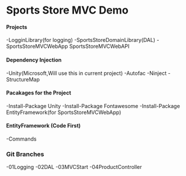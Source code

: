 # Sports Store MVC Demo

#### Projects
-LogginLibrary(for logging)
-SportsStoreDomainLibrary(DAL)
-SportsStoreMVCWebApp
SportsStoreMVCWebAPI


#### Dependency Injection
-Unity(Microsoft,Will use this in current project)
-Autofac
-Ninject
-StructureMap

#### Pacakages for the Project
-Install-Package Unity
-Install-Package Fontawesome
-Install-Package EntityFramework(for SportsStoreMVCWebApp)

#### EntityFramework (Code First)
-Commands
 

### Git Branches
-01Logging
-02DAL
-03MVCStart
-04ProductController